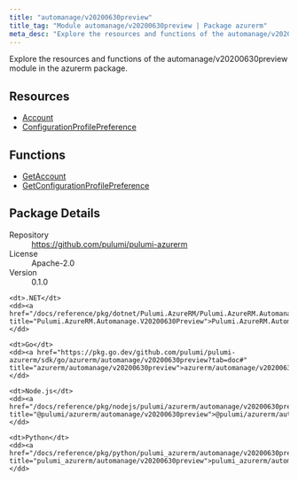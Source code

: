 ```yaml
---
title: "automanage/v20200630preview"
title_tag: "Module automanage/v20200630preview | Package azurerm"
meta_desc: "Explore the resources and functions of the automanage/v20200630preview module in the azurerm package."
---
```


<!-- WARNING: this file was generated by Pulumi Docs Generator. -->
<!-- Do not edit by hand unless you're certain you know what you are doing! -->

Explore the resources and functions of the automanage/v20200630preview module in the azurerm package.

<h2 id="resources">Resources</h2>
<ul class="api">
    <li><a href="account" title="Account"><span class="symbol resource"></span>Account</a></li>
    <li><a href="configurationprofilepreference" title="ConfigurationProfilePreference"><span class="symbol resource"></span>ConfigurationProfilePreference</a></li>
</ul>

<h2 id="functions">Functions</h2>
<ul class="api">
    <li><a href="getaccount" title="GetAccount"><span class="symbol function"></span>GetAccount</a></li>
    <li><a href="getconfigurationprofilepreference" title="GetConfigurationProfilePreference"><span class="symbol function"></span>GetConfigurationProfilePreference</a></li>
</ul>

<h2 id="package-details">Package Details</h2>
<dl class="package-details">
	<dt>Repository</dt>
	<dd><a href="https://github.com/pulumi/pulumi-azurerm">https://github.com/pulumi/pulumi-azurerm</a></dd>
	<dt>License</dt>
	<dd>Apache-2.0</dd>
	<dt>Version</dt>
	<dd>0.1.0</dd>
</dl>



<dl class="tabular">

    <dt>.NET</dt>
    <dd><a href="/docs/reference/pkg/dotnet/Pulumi.AzureRM/Pulumi.AzureRM.Automanage.V20200630Preview.html" title="Pulumi.AzureRM.Automanage.V20200630Preview">Pulumi.AzureRM.Automanage.V20200630Preview</a></dd>

    <dt>Go</dt>
    <dd><a href="https://pkg.go.dev/github.com/pulumi/pulumi-azurerm/sdk/go/azurerm/automanage/v20200630preview?tab=doc#" title="azurerm/automanage/v20200630preview">azurerm/automanage/v20200630preview</a></dd>

    <dt>Node.js</dt>
    <dd><a href="/docs/reference/pkg/nodejs/pulumi/azurerm/automanage/v20200630preview/#" title="@pulumi/azurerm/automanage/v20200630preview">@pulumi/azurerm/automanage/v20200630preview</a></dd>

    <dt>Python</dt>
    <dd><a href="/docs/reference/pkg/python/pulumi_azurerm/automanage/v20200630preview" title="pulumi_azurerm/automanage/v20200630preview">pulumi_azurerm/automanage/v20200630preview</a></dd>

</dl>


